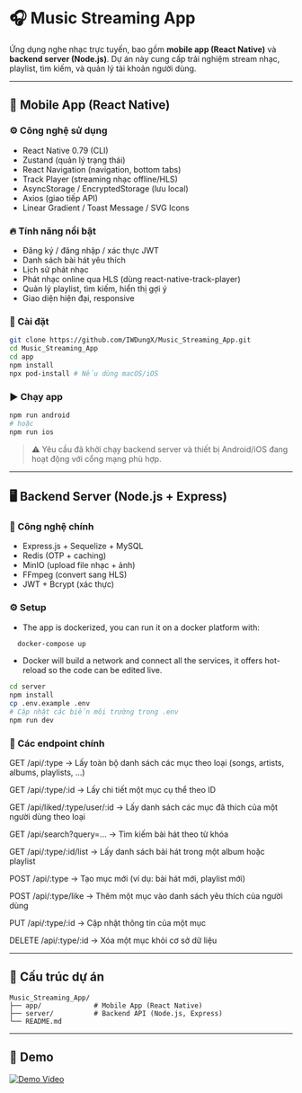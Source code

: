 # 🎧 Music Streaming App

Ứng dụng nghe nhạc trực tuyến, bao gồm **mobile app (React Native)** và **backend server (Node.js)**. Dự án này cung cấp trải nghiệm stream nhạc, playlist, tìm kiếm, và quản lý tài khoản người dùng.

---

## 📱 Mobile App (React Native)

### ⚙️ Công nghệ sử dụng

* React Native 0.79 (CLI)
* Zustand (quản lý trạng thái)
* React Navigation (navigation, bottom tabs)
* Track Player (streaming nhạc offline/HLS)
* AsyncStorage / EncryptedStorage (lưu local)
* Axios (giao tiếp API)
* Linear Gradient / Toast Message / SVG Icons

### 🔥 Tính năng nổi bật

* Đăng ký / đăng nhập / xác thực JWT
* Danh sách bài hát yêu thích
* Lịch sử phát nhạc
* Phát nhạc online qua HLS (dùng react-native-track-player)
* Quản lý playlist, tìm kiếm, hiển thị gợi ý
* Giao diện hiện đại, responsive

### 🚀 Cài đặt

```bash
git clone https://github.com/IWDungX/Music_Streaming_App.git
cd Music_Streaming_App
cd app
npm install
npx pod-install # Nếu dùng macOS/iOS
```

### ▶️ Chạy app

```bash
npm run android
# hoặc
npm run ios
```

> ⚠️ Yêu cầu đã khởi chạy backend server và thiết bị Android/iOS đang hoạt động với cổng mạng phù hợp.

---

## 🖥️ Backend Server (Node.js + Express)

### 🧱 Công nghệ chính

* Express.js + Sequelize + MySQL
* Redis (OTP + caching)
* MinIO (upload file nhạc + ảnh)
* FFmpeg (convert sang HLS)
* JWT + Bcrypt (xác thực)

### ⚙️ Setup
- The app is dockerized, you can run it on a docker platform with:

```bash
  docker-compose up
```
- Docker will build a network and connect all the services, it offers hot-reload so the code can be edited live.

```bash
cd server
npm install
cp .env.example .env
# Cập nhật các biến môi trường trong .env
npm run dev
```

### 📁 Các endpoint chính

GET /api/:type
→ Lấy toàn bộ danh sách các mục theo loại (songs, artists, albums, playlists, ...)

GET /api/:type/:id
→ Lấy chi tiết một mục cụ thể theo ID

GET /api/liked/:type/user/:id
→ Lấy danh sách các mục đã thích của một người dùng theo loại

GET /api/search?query=...
→ Tìm kiếm bài hát theo từ khóa

GET /api/:type/:id/list
→ Lấy danh sách bài hát trong một album hoặc playlist

POST /api/:type
→ Tạo mục mới (ví dụ: bài hát mới, playlist mới)

POST /api/:type/like
→ Thêm một mục vào danh sách yêu thích của người dùng

PUT /api/:type/:id
→ Cập nhật thông tin của một mục

DELETE /api/:type/:id
→ Xóa một mục khỏi cơ sở dữ liệu

---

## 📂 Cấu trúc dự án

```
Music_Streaming_App/
├── app/             # Mobile App (React Native)
├── server/          # Backend API (Node.js, Express)
└── README.md
```

---

## 📸 Demo
[![Demo Video](https://img.youtube.com/vi/eCGEpmd0lAA/hqdefault.jpg)](https://youtube.com/shorts/eCGEpmd0lAA?feature=share)



